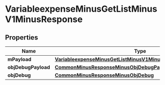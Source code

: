 
# VariableexpenseMinusGetListMinusV1MinusResponse

## Properties
Name | Type | Description | Notes
------------ | ------------- | ------------- | -------------
**mPayload** | [**VariableexpenseMinusGetListMinusV1MinusResponseMinusMPayload**](VariableexpenseMinusGetListMinusV1MinusResponseMinusMPayload.md) |  | 
**objDebugPayload** | [**CommonMinusResponseMinusObjDebugPayloadGetList**](CommonMinusResponseMinusObjDebugPayloadGetList.md) |  |  [optional]
**objDebug** | [**CommonMinusResponseMinusObjDebug**](CommonMinusResponseMinusObjDebug.md) |  |  [optional]



